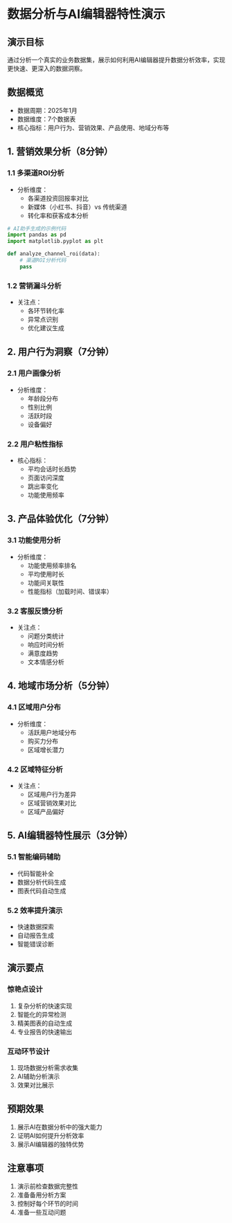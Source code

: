 # 数据分析与AI编辑器特性演示

## 演示目标
通过分析一个真实的业务数据集，展示如何利用AI编辑器提升数据分析效率，实现更快速、更深入的数据洞察。

## 数据概览
- 数据周期：2025年1月
- 数据维度：7个数据表
- 核心指标：用户行为、营销效果、产品使用、地域分布等

## 1. 营销效果分析（8分钟）

### 1.1 多渠道ROI分析
- 分析维度：
  * 各渠道投资回报率对比
  * 新媒体（小红书、抖音）vs 传统渠道
  * 转化率和获客成本分析

```python
# AI助手生成的示例代码
import pandas as pd
import matplotlib.pyplot as plt

def analyze_channel_roi(data):
    # 渠道ROI分析代码
    pass
```

### 1.2 营销漏斗分析
- 关注点：
  * 各环节转化率
  * 异常点识别
  * 优化建议生成

## 2. 用户行为洞察（7分钟）

### 2.1 用户画像分析
- 分析维度：
  * 年龄段分布
  * 性别比例
  * 活跃时段
  * 设备偏好

### 2.2 用户粘性指标
- 核心指标：
  * 平均会话时长趋势
  * 页面访问深度
  * 跳出率变化
  * 功能使用频率

## 3. 产品体验优化（7分钟）

### 3.1 功能使用分析
- 分析维度：
  * 功能使用频率排名
  * 平均使用时长
  * 功能间关联性
  * 性能指标（加载时间、错误率）

### 3.2 客服反馈分析
- 关注点：
  * 问题分类统计
  * 响应时间分析
  * 满意度趋势
  * 文本情感分析

## 4. 地域市场分析（5分钟）

### 4.1 区域用户分布
- 分析维度：
  * 活跃用户地域分布
  * 购买力分布
  * 区域增长潜力

### 4.2 区域特征分析
- 关注点：
  * 区域用户行为差异
  * 区域营销效果对比
  * 区域产品偏好

## 5. AI编辑器特性展示（3分钟）

### 5.1 智能编码辅助
- 代码智能补全
- 数据分析代码生成
- 图表代码自动生成

### 5.2 效率提升演示
- 快速数据探索
- 自动报告生成
- 智能错误诊断

## 演示要点

### 惊艳点设计
1. 复杂分析的快速实现
2. 智能化的异常检测
3. 精美图表的自动生成
4. 专业报告的快速输出

### 互动环节设计
1. 现场数据分析需求收集
2. AI辅助分析演示
3. 效果对比展示

## 预期效果
1. 展示AI在数据分析中的强大能力
2. 证明AI如何提升分析效率
3. 展示AI编辑器的独特优势

## 注意事项
1. 演示前检查数据完整性
2. 准备备用分析方案
3. 控制好每个环节的时间
4. 准备一些互动问题
